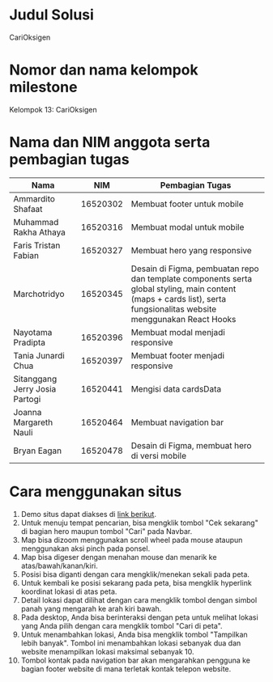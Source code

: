 # Judul Solusi
CariOksigen
# Nomor dan nama kelompok milestone
Kelompok 13: CariOksigen
# Nama dan NIM anggota serta pembagian tugas
|Nama|NIM|Pembagian Tugas|
|--|--|--|
|Ammardito Shafaat|16520302|Membuat footer untuk mobile|
|Muhammad Rakha Athaya|16520316|Membuat modal untuk mobile|
|Faris Tristan Fabian|16520327|Membuat hero yang responsive|
|Marchotridyo|16520345|Desain di Figma, pembuatan repo dan template components serta global styling, main content (maps + cards list), serta fungsionalitas website menggunakan React Hooks|
|Nayotama Pradipta|16520396|Membuat modal menjadi responsive|
|Tania Junardi Chua|16520397|Membuat footer menjadi responsive|
|Sitanggang Jerry Josia Partogi|16520441|Mengisi data cardsData|
|Joanna Margareth Nauli|16520464|Membuat navigation bar|
|Bryan Eagan|16520478|Desain di Figma, membuat hero di versi mobile|
# Cara menggunakan situs
1. Demo situs dapat diakses di <a href="https://cari-oksigen-demo.netlify.app">link berikut</a>.
2. Untuk menuju tempat pencarian, bisa mengklik tombol "Cek sekarang" di bagian hero maupun tombol "Cari" pada Navbar.
3. Map bisa dizoom menggunakan scroll wheel pada mouse ataupun menggunakan aksi pinch pada ponsel.
4. Map bisa digeser dengan menahan mouse dan menarik ke atas/bawah/kanan/kiri.
5. Posisi bisa diganti dengan cara mengklik/menekan sekali pada peta.
6. Untuk kembali ke posisi sekarang pada peta, bisa mengklik hyperlink koordinat lokasi di atas peta.
7. Detail lokasi dapat dilihat dengan cara mengklik tombol dengan simbol panah yang mengarah ke arah kiri bawah.
8. Pada desktop, Anda bisa berinteraksi dengan peta untuk melihat lokasi yang Anda pilih dengan cara mengklik tombol "Cari di peta".
9. Untuk menambahkan lokasi, Anda bisa mengklik tombol "Tampilkan lebih banyak". Tombol ini menambahkan lokasi sebanyak dua dan website menampilkan lokasi maksimal sebanyak 10.
10. Tombol kontak pada navigation bar akan mengarahkan pengguna ke bagian footer website di mana terletak kontak telepon website. 
